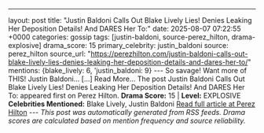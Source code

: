 ---
layout: post
title: "Justin Baldoni Calls Out Blake Lively Lies! Denies Leaking Her Deposition Details! And DARES Her To:"
date: 2025-08-07 07:22:55 +0000
categories: gossip
tags: [justin-baldoni, source-perez_hilton, drama-explosive]
drama_score: 15
primary_celebrity: justin_baldoni
source: perez_hilton
source_url: "https://perezhilton.com/justin-baldoni-calls-out-blake-lively-lies-denies-leaking-her-deposition-details-and-dares-her-to/"
mentions: {blake_lively: 6, 'justin_baldoni: 9} --- So savage! Want more of THIS! Justin Baldoni… [...] Read More... The post Justin Baldoni Calls Out Blake Lively Lies! Denies Leaking Her Deposition Details! And DARES Her To: appeared first on Perez Hilton. **Drama Score:** 15 | **Level:** EXPLOSIVE **Celebrities Mentioned:** Blake Lively, Justin Baldoni [Read full article at Perez Hilton](https://perezhilton.com/justin-baldoni-calls-out-blake-lively-lies-denies-leaking-her-deposition-details-and-dares-her-to/) --- *This post was automatically generated from RSS feeds. Drama scores are calculated based on mention frequency and source reliability.*
